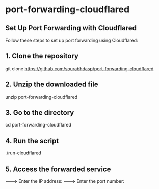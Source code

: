 # port-forwarding-cloudflared
## Set Up Port Forwarding with Cloudflared

Follow these steps to set up port forwarding using Cloudflared:


## 1. Clone the repository
git clone https://github.com/sourabhdasp/port-forwarding-cloudflared

## 2. Unzip the downloaded file
unzip port-forwarding-cloudflared
## 3. Go to the directory  
cd port-forwarding-cloudflared

## 4. Run the script
./run-cloudflared

## 5. Access the forwarded service  
---> Enter the IP address:  <YOUR-IP>
---> Enter the port number: <YOUR-PORT>
